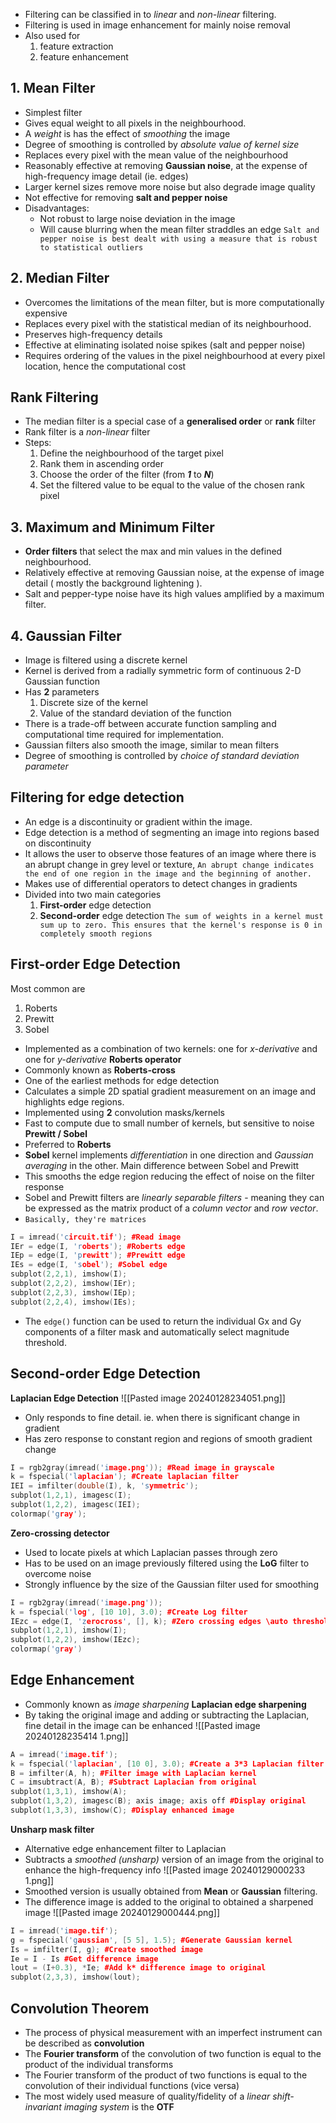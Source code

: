 - Filtering can be classified in to *linear*  and *non-linear*  filtering.
- Filtering is used in image enhancement for mainly noise removal
- Also used for 
	1. feature extraction
	2. feature enhancement
## 1. Mean Filter
- Simplest filter
- Gives equal weight to all pixels in the neighbourhood.
- A *weight*  is has the effect of *smoothing* the image
- Degree of smoothing is controlled by *absolute value of kernel size*
- Replaces every pixel with the mean value of the neighbourhood
- Reasonably effective at removing **Gaussian noise**, at the expense of high-frequency image detail (ie. edges)
- Larger kernel sizes remove more noise but also degrade image quality
- Not effective for removing **salt and pepper noise**
- Disadvantages:
	- Not robust to large noise deviation in the image
	- Will cause blurring when the mean filter straddles an edge
`Salt and pepper noise is best dealt with using a measure that is robust to statistical outliers`
## 2. Median Filter
- Overcomes the limitations of the mean filter, but is more computationally expensive
- Replaces every pixel with the statistical median of its neighbourhood.
- Preserves high-frequency details
- Effective at eliminating isolated noise spikes (salt and pepper noise)
- Requires ordering of the values in the pixel neighbourhood at every pixel location, hence the computational cost

## Rank Filtering
- The median filter is a special case of a **generalised order** or **rank** filter
- Rank filter is a *non-linear*  filter
- Steps:
	1. Define the neighbourhood of the target pixel
	2. Rank them in ascending order
	3. Choose the order of the filter (from ***1*** to ***N***)
	4. Set the filtered value to be equal to the value of the chosen rank pixel

## 3. Maximum and Minimum Filter
- **Order filters** that select the max and min values in the defined neighbourhood.
- Relatively effective at removing Gaussian noise, at the expense of image detail ( mostly the background lightening ).
- Salt and pepper-type noise have its high values amplified by a maximum filter.
## 4. Gaussian Filter
- Image is filtered using a discrete kernel 
- Kernel is derived from a radially symmetric form of continuous 2-D Gaussian function
- Has **2** parameters
	1. Discrete size of the kernel
	2. Value of the standard deviation of the function
- There is a trade-off between accurate function sampling and computational time required for implementation.
- Gaussian filters also smooth the image, similar to mean filters
- Degree of smoothing is controlled by *choice of standard deviation parameter*

## Filtering for edge detection 
- An edge is a discontinuity or gradient within the image. 
- Edge detection is a method of segmenting an image into regions based on discontinuity
- It allows the user to observe those features of an image where there is an abrupt change in grey level or texture,
`An abrupt change indicates the end of one region in the image and the beginning of another.`
- Makes use of differential operators  to detect changes in gradients
- Divided into two main categories
	1. **First-order** edge detection
	2. **Second-order** edge detection
`The sum of weights in a kernel must sum up to zero. This ensures that the kernel's response is 0 in completely smooth regions`

## First-order Edge Detection
Most common are
1. Roberts
2. Prewitt
3. Sobel
- Implemented as a combination of two kernels: one for *x-derivative*  and one for *y-derivative*
**Roberts operator**
- Commonly known as **Roberts-cross**
- One of the earliest methods for edge detection
- Calculates a simple 2D spatial gradient measurement on an image and highlights edge regions.
- Implemented using **2** convolution masks/kernels
- Fast to compute due to small number of kernels, but sensitive to noise
**Prewitt / Sobel**
- Preferred to **Roberts**
- **Sobel** kernel implements *differentiation*  in one direction and *Gaussian averaging*  in the other. Main difference between Sobel and Prewitt
- This smooths the edge region reducing the effect of noise on the filter response
- Sobel and Prewitt filters are *linearly separable filters*  - meaning they can be expressed as the matrix product of a *column vector*  and *row vector*.
- `Basically, they're matrices`

```cpp
I = imread('circuit.tif'); #Read image
IEr = edge(I, 'roberts'); #Roberts edge
IEp = edge(I, 'prewitt'); #Prewitt edge
IEs = edge(I, 'sobel'); #Sobel edge
subplot(2,2,1), imshow(I);
subplot(2,2,2), imshow(IEr);
subplot(2,2,3), imshow(IEp);
subplot(2,2,4), imshow(IEs);
```
- The `edge()` function can be used to return the individual Gx and Gy components of a filter mask and automatically select magnitude threshold.
## Second-order Edge Detection
**Laplacian Edge Detection**
![[Pasted image 20240128234051.png]]
- Only responds to fine detail. ie. when there is significant change in gradient
- Has zero response to constant region and regions of smooth gradient change
```cpp
I = rgb2gray(imread('image.png')); #Read image in grayscale
k = fspecial('laplacian'); #Create laplacian filter
IEI = imfilter(double(I), k, 'symmetric');
subplot(1,2,1), imagesc(I);
subplot(1,2,2), imagesc(IEI);
colormap('gray');
```
**Zero-crossing detector**
- Used to locate pixels at which Laplacian passes through zero
- Has to be used on an image previously filtered using the **LoG** filter to overcome noise
- Strongly influence by the size of the Gaussian filter used for smoothing
```cpp
I = rgb2gray(imread('image.png'));
k = fspecial('log', [10 10], 3.0); #Create Log filter
IEzc = edge(I, 'zerocross', [], k); #Zero crossing edges \auto threshold)
subplot(1,2,1), imshow(I);
subplot(1,2,2), imshow(IEzc);
colormap('gray')
```

## Edge Enhancement
- Commonly known as *image sharpening*
**Laplacian edge sharpening**
- By taking the original image and adding or subtracting the Laplacian, fine detail in the image can be enhanced
![[Pasted image 20240128235414 1.png]]
```cpp
A = imread('image.tif');
k = fspecial('laplacian', [10 0], 3.0); #Create a 3*3 Laplacian filter
B = imfilter(A, h); #Filter image with Laplacian kernel
C = imsubtract(A, B); #Subtract Laplacian from original
subplot(1,3,1), imshow(A);
subplot(1,3,2), imagesc(B); axis image; axis off #Display original
subplot(1,3,3), imshow(C); #Display enhanced image
```

**Unsharp mask filter**
- Alternative edge enhancement filter to Laplacian
- Subtracts a *smoothed (unsharp)*  version of an image from the original to enhance the high-frequency info
![[Pasted image 20240129000233 1.png]]
- Smoothed version is usually obtained from **Mean** or **Gaussian** filtering.
- The difference image is added to the original to obtained a sharpened image
![[Pasted image 20240129000444.png]]
```cpp
I = imread('image.tif');
g = fspecial('gaussian', [5 5], 1.5); #Generate Gaussian kernel
Is = imfilter(I, g); #Create smoothed image
Ie = I - Is #Get difference image
lout = (I+0.3), *Ie; #Add k* difference image to original
subplot(2,3,3), imshow(lout);
```

## Convolution Theorem
- The process of physical measurement with an imperfect instrument can be described as **convolution**
- The **Fourier transform** of the convolution of two function is equal to the product of the individual transforms
- The Fourier transform of the product of two functions is equal to the convolution of their individual functions (vice versa)
- The most widely used measure of quality/fidelity of a *linear shift-invariant imaging system* is the **OTF**